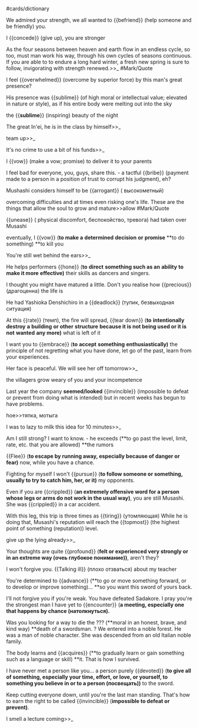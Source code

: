 #cards/dictionary 

We admired your strength, we all wanted to {{befriend}} (help someone and be friendly) you.

I {{concede}} (give up), you are stronger

As the four seasons between heaven and earth flow in an endless cycle, so too, must man work his way, through his own cycles of seasons continuous. If you are able to to endure a long hard winter, a fresh new spring is sure to follow, invigorating with  strength renewed.>>_ #Mark/Quote <!--SR:!2024-01-27,18,256-->

I feel {{overwhelmed}} (overcome by superior force) by this man's great presence?

His presence was {{sublime}} (of high moral or intellectual value; elevated in nature or style), as if his entire body were melting out into the sky

the {{**sublime**}} (inspiring) beauty of the night

The great In'ei, he is in the class by himself>>_ <!--SR:!2024-02-10,33,292-->

team up>>_ <!--SR:!2024-01-16,15,296-->

It's no crime to use a bit of his funds>>_ 

I {{vow}} (make a vow; promise) to deliver it to your parents <!--SR:!2024-02-11,36,270-->

I feel bad for everyone, you, guys, share this. - a tactful {{bribe}} (payment made to a person in a position of trust to corrupt his judgment), eh? <!--SR:!2024-01-13,4,287-->

Mushashi considers himself to be {{arrogant}} ( высокометный)

overcoming difficulties and at times even risking one's life. These are the things that allow the soul to grow and mature>>allow #Mark/Quote

{{unease}} ( physical discomfort, беспокойство, тревога) had taken over Musashi 

eventually, I {{vow}} (**to make a** **determined** **decision** **or** **promise** **to do something) **to kill you

You're still wet behind the ears>>_ <!--SR:!2024-01-18,17,296-->

He helps performers {{hone}} (**to** **direct** **something such as an** **ability** **to make it more** **effective)** their skills as dancers and singers.

I thought you might have matured a little. Don't you realise how {{precious}} (драгоценна) the life is

He had Yashioka Denshichiro in a {{deadlock}} (тупик, безвыходная ситуация)

At this {{rate}} (темп), the fire will spread, {{tear down}} (**to** **intentionally** **destroy** **a** **building** **or other** **structure** **because it is not being used or it is not** **wanted** **any more)** what is left of it <!--SR:!2000-01-01,1,250!2024-01-21,12,284-->

I want you to {{embrace}} (**to** **accept** **something** **enthusiastically)** the principle of not regretting what you have done, let go of the past, learn from your experiences. <!--SR:!2024-02-15,37,292-->

Her face is peaceful. We will see her off tomorrow>>_ 

the villagers grow weary of you and your incompetence 

Last year the company **seemed/looked** {{invincible}} (impossible to defeat or prevent from doing what is intended) but in recent weeks has begun to have problems.

hoe>>тяпка, мотыга 

I was to lazy to milk this idea for 10 minutes>>_ <!--SR:!2024-01-18,10,282-->

Am I still strong? I want to know. - he exceeds (**to go past the level, limit, rate, etc. that you are allowed) **the rumors

{{Flee}} (**to escape by running away, especially because of danger or fear)** now, while you have a chance.

Fighting for myself I won't {{pursue}} (**to follow someone or something, usually to try to catch him, her, or it)** my opponents.

Even if you are {{crippled}} (**an extremely offensive word for a person whose legs or arms do not work in the usual way)**, you are still Musashi. She was {{crippled}} in a car accident. <!--SR:!2000-01-01,1,250!2024-01-28,19,256-->

With this leg, this trip is three times as {{tiring}} (утомляющая) 
While he is doing that, Musashi's reputation will reach the {{topmost}} (the highest point of something (reputation)) level.

give up the lying already>>_ 

Your thoughts are quite {{profound}} (**felt or experienced very strongly or in an extreme way (очеь глубокое понимание))**, aren't they? <!--SR:!2024-01-15,7,263-->

I won't forgive you. {{Talking ill}} (плохо отзваться) about my teacher <!--SR:!2024-01-18,10,283-->

You're determined to {{advance}} (**to go or move something forward, or to develop or improve something)... **so you want this sword of yours back.

I'll not forgive you if you're weak. You have defeated Sadakore. I pray you're the strongest man I have yet to {{encounter}} (**a meeting, especially one that happens by chance (натолкнуться).** <!--SR:!2024-01-24,16,303-->

Was you looking for a way to die the ??? (**moral in an honest, brave, and kind way) **death of a swordsman.
?
We entered into a noble forest.
He was a man of noble character.
She was descended from an old Italian noble family.

The body learns and {{acquires}} (**to gradually learn or gain something such as a language or skill) **it. That is how I survived.

I have never met a person like you... a person purely {{devoted}} (**to give all of something, especially your time, effort, or love, or yourself, to something you believe in or to a person (посвещать))** to the sword.

Keep cutting everyone down, until you're the last man standing. That's how to earn the right to be called {{invincible}} (**impossible to defeat or prevent)**. 

I smell a lecture coming>>_ 